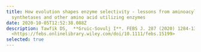 ```yaml
---
title: How evolution shapes enzyme selectivity - lessons from aminoacyl-tRNA
  synthetases and other amino acid utilizing enzymes
date: 2020-10-05T12:52:38.088Z
description: Tawfik DS,  **Gruic-Sovulj I**. FEBS J. 287 (2020) 1284-1305.
  <https://febs.onlinelibrary.wiley.com/doi/10.1111/febs.15199>
selected: true
---
```

